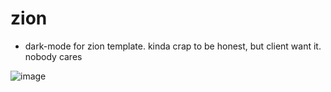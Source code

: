 # zion

- dark-mode for zion template. kinda crap to be honest, but client want it. nobody cares


![image](https://user-images.githubusercontent.com/58938287/157028402-c71bfb00-63a0-44bd-9d6e-2761375bbc1d.png)

